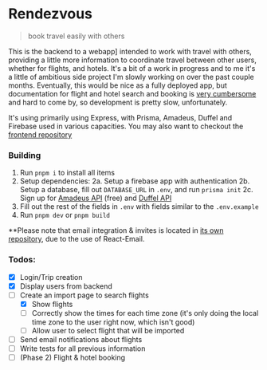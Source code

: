 # Rendezvous

> book travel easily with others

This is the backend to a webapp] intended to work with travel with others, providing a little more information to coordinate travel between other users, whether for flights, and hotels. It's a bit of a work in progress and to me it's a little of ambitious side project I'm slowly working on over the past couple months. Eventually, this would be nice as a fully deployed app, but documentation for flight and hotel search and booking is [very cumbersome](https://amadeus4dev.github.io/developer-guides/resources/flights/#search-by-radius) and hard to come by, so development is pretty slow, unfortunately.

It's using primarily using Express, with Prisma, Amadeus, Duffel and Firebase used in various capacities. You may also want to checkout the [frontend repository](https://github.com/specificlanguage/Rendezvous)

### Building

1. Run `pnpm i` to install all items
2. Setup dependencies:
  2a. Setup a firebase app with authentication
  2b. Setup a database, fill out `DATABASE_URL` in `.env`, and run `prisma init`
  2c. Sign up for [Amadeus API](https://developers.amadeus.com/get-started/get-started-with-self-service-apis-335) (free) and [Duffel API](https://duffel.com/)
3. Fill out the rest of the fields in `.env` with fields similar to the `.env.example`
4. Run `pnpm dev` or `pnpm build`

**Please note that email integration & invites is located in [its own repository](https://github.com/specificlanguage/rendezvous-email-service), due to the use of React-Email.

### Todos:

- [x] Login/Trip creation
- [x] Display users from backend
- [ ] Create an import page to search flights
    - [x] Show flights
    - [ ] Correctly show the times for each time zone (it's only doing the local time zone to the user right now, which isn't good)
    - [ ] Allow user to select flight that will be imported
- [ ] Send email notifications about flights
- [ ] Write tests for all previous information
- [ ] (Phase 2) Flight & hotel booking
